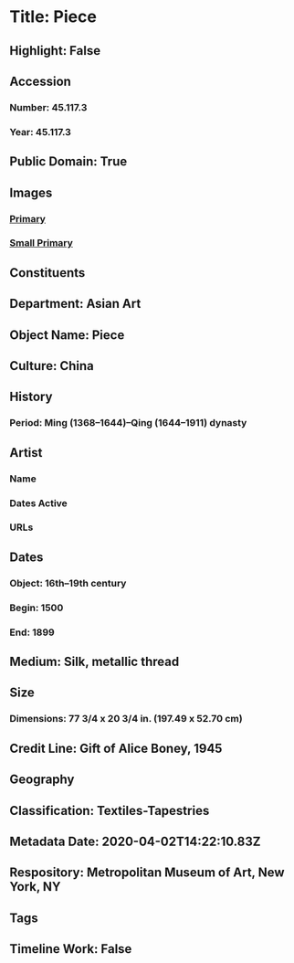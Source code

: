 # Title: Piece
## Highlight: False
## Accession
### Number: 45.117.3
### Year: 45.117.3
## Public Domain: True
## Images
### [Primary](https://images.metmuseum.org/CRDImages/as/original/45_117_3_F.jpg)
### [Small Primary](https://images.metmuseum.org/CRDImages/as/web-large/45_117_3_F.jpg)
## Constituents
## Department: Asian Art
## Object Name: Piece
## Culture: China
## History
### Period: Ming (1368–1644)–Qing (1644–1911) dynasty
## Artist
### Name
### Dates Active
### URLs
## Dates
### Object: 16th–19th century
### Begin: 1500
### End: 1899
## Medium: Silk, metallic thread
## Size
### Dimensions: 77 3/4 x 20 3/4 in. (197.49 x 52.70 cm)
## Credit Line: Gift of Alice Boney, 1945
## Geography
## Classification: Textiles-Tapestries
## Metadata Date: 2020-04-02T14:22:10.83Z
## Respository: Metropolitan Museum of Art, New York, NY
## Tags
## Timeline Work: False